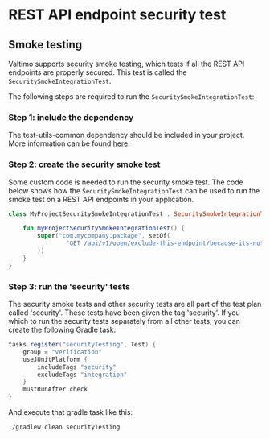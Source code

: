 # REST API endpoint security test

## Smoke testing

Valtimo supports security smoke testing, which tests if all the REST API endpoints are properly secured. This test is called the `SecuritySmokeIntegrationTest`.

The following steps are required to run the `SecuritySmokeIntegrationTest`:

### Step 1: include the dependency

The test-utils-common dependency should be included in your project. More information can be found [here](../../fundamentals/getting-started/modules/core/test-utils-common.md).

### Step 2: create the security smoke test

Some custom code is needed to run the security smoke test. The code below shows how the `SecuritySmokeIntegrationTest` can be used to run the smoke test on a REST API endpoints in your application.

```kotlin
class MyProjectSecuritySmokeIntegrationTest : SecuritySmokeIntegrationTest {

    fun myProjectSecuritySmokeIntegrationTest() {
        super("com.mycompany.package", setOf(
                "GET /api/v1/open/exclude-this-endpoint/because-its-not-secured"
        ))
    }
}
```

### Step 3: run the 'security' tests

The security smoke tests and other security tests are all part of the test plan called 'security'. These tests have been given the tag 'security'. If you which to run the security tests separately from all other tests, you can create the following Gradle task:

```groovy
tasks.register("securityTesting", Test) {
    group = "verification"
    useJUnitPlatform {
        includeTags "security"
        excludeTags "integration"
    }
    mustRunAfter check
}
```

And execute that gradle task like this:

`./gradlew clean securityTesting`
